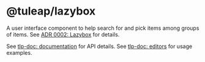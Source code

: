 # @tuleap/lazybox

A user interface component to help search for and pick items among groups of items. See [ADR 0002: Lazybox](./adr/0002-lazybox.md) for details.

See [tlp-doc: documentation](../../../src/www/tlp-doc/resources/forms/lazybox/doc.html) for API details. See [tlp-doc: editors](../../../src/scripts/tlp-doc/src/lazybox.js) for usage examples.
